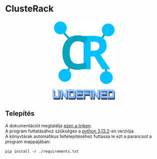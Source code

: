 # ClusteRack
<p align="center">
    <img src="https://github.com/scynthi/ClusteRack/blob/38b778080dfa143bb3b292d33e26992d508f4c95/Assets/Images/logo.png" style="width:200px; "/>
</p>
<p align="center">
    <img src="https://github.com/scynthi/ClusteRack/blob/322fd95247928637201425b2bc928b577a78701b/Assets/Images/undefined.png" style="width:200px; "/>
</p>

## Telepítés
A dokumentációt megtalálja [ezen a linken](https://docs.google.com/document/d/1ox-znrinl1he6Gye0IK1dexOx5WQrYIoZnrvjR9wfA4/edit?usp=sharing_eip_se_dm&ts=67b7605d). </br>
A program futtatásához szükséges a [python 3.13.2](https://www.python.org/ftp/python/3.13.2/python-3.13.2-amd64.exe)-es verziója. </br>
A könyvtárak automatikus feltelepítéséhez futtassa le ezt a parancsot a program mappájában: 
```
pip install -r ./requirements.txt
```

